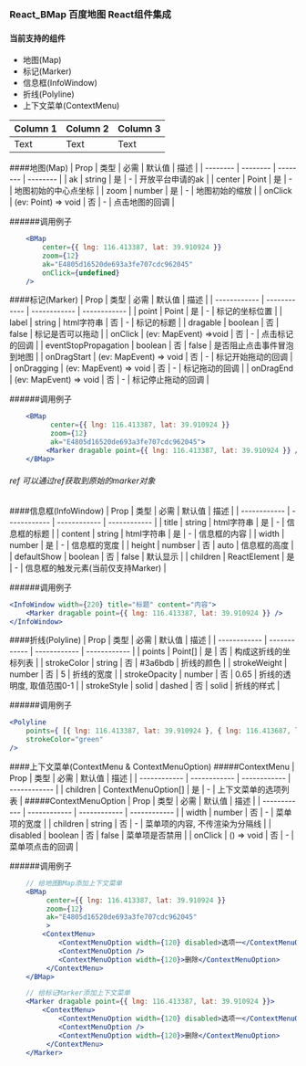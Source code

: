 ### React_BMap 百度地图 React组件集成


#### 当前支持的组件

- 地图(Map)
- 标记(Marker)
- 信息框(InfoWindow)
- 折线(Polyline)
- 上下文菜单(ContextMenu)

| Column 1 | Column 2 | Column 3 |
| -------- | -------- | -------- |
| Text     | Text     | Text     |




####地图(Map)
|  Prop | 类型 | 必需 | 默认值 | 描述 |
| -------- | -------- | -------- | -------- |
| ak | string | 是 | - | 开放平台申请的ak |
| center | Point | 是 | - | 地图初始的中心点坐标 |
| zoom | number | 是 | - | 地图初始的缩放 |
| onClick | (ev: Point) => void | 否 | - | 点击地图的回调 |

######调用例子
```jsx
    <BMap
        center={{ lng: 116.413387, lat: 39.910924 }}
        zoom={12}
        ak="E4805d16520de693a3fe707cdc962045"
        onClick={undefined}
    />
```

####标记(Marker)
|  Prop | 类型 | 必需 | 默认值 | 描述 |
| ------------ | ------------ | ------------ | ------------ |
| point | Point | 是 | - | 标记的坐标位置 |
| label | string &#124; html字符串 | 否 | - | 标记的标题 |
| dragable | boolean | 否 | false | 标记是否可以拖动 |
| onClick | (ev: MapEvent) =>void | 否 | - | 点击标记的回调 |
| eventStopPropagation | boolean | 否 | false | 是否阻止点击事件冒泡到地图 |
| onDragStart | (ev: MapEvent) => void | 否 | - | 标记开始拖动的回调 |
| onDragging | (ev: MapEvent) => void | 否 | - | 标记拖动的回调 |
| onDragEnd | (ev: MapEvent) => void | 否 | - | 标记停止拖动的回调 |

######调用例子
```jsx
    <BMap
          center={{ lng: 116.413387, lat: 39.910924 }}
          zoom={12}
          ak="E4805d16520de693a3fe707cdc962045">
         <Marker dragable point={{ lng: 116.413387, lat: 39.910924 }} />
    </BMap>
```

###### ref 可以通过ref获取到原始的marker对象

####信息框(InfoWindow)
|  Prop | 类型 | 必需 | 默认值 | 描述 |
| ------------ | ------------ | ------------ | ------------ |
| title | string &#124; html字符串 | 是 | - | 信息框的标题 |
| content | string  &#124; html字符串 | 是 | - | 信息框的内容 |
| width | number | 是 | - | 信息框的宽度 |
| height | numbser | 否 | auto | 信息框的高度 |
| defaultShow | boolean | 否 | false | 默认显示 |
| children | ReactElement | 是 | - | 信息框的触发元素(当前仅支持Marker) |

######调用例子
```jsx
<InfoWindow width={220} title="标题" content="内容">
    <Marker dragable point={{ lng: 116.413387, lat: 39.910924 }} />
</InfoWindow>
```

####折线(Polyline)
|  Prop | 类型 | 必需 | 默认值 | 描述 |
| ------------ | ------------ | ------------ | ------------ |
| points | Point[] | 是 | 否 | 构成这折线的坐标列表 |
| strokeColor | string | 否 | #3a6bdb | 折线的颜色 |
| strokeWeight | number | 否 | 5 | 折线的宽度 |
| strokeOpacity | number | 否 | 0.65 | 折线的透明度, 取值范围0-1 |
| strokeStyle | solid &#124; dashed | 否 | solid | 折线的样式 |

######调用例子
```jsx
<Polyline
    points={ [{ lng: 116.413387, lat: 39.910924 }, { lng: 116.413687, lat: 39.911924 }] }
    strokeColor="green"
/>
```

####上下文菜单(ContextMenu & ContextMenuOption)
#####ContextMenu
|  Prop | 类型 | 必需 | 默认值 | 描述 |
| ------------ | ------------ | ------------ | ------------ |
| children | ContextMenuOption[] | 是 | - | 上下文菜单的选项列表 |
#####ContextMenuOption
|  Prop | 类型 | 必需 | 默认值 | 描述 |
| ------------ | ------------ | ------------ | ------------ |
| width | number | 否 | - | 菜单项的宽度 |
| children | string | 否 | - | 菜单项的内容, 不传渲染为分隔线 |
| disabled | boolean | 否 | false | 菜单项是否禁用 |
| onClick | () => void | 否 | - | 菜单项点击的回调 |

######调用例子
```jsx
    // 给地图BMap添加上下文菜单
    <BMap
         center={{ lng: 116.413387, lat: 39.910924 }}
         zoom={12}
         ak="E4805d16520de693a3fe707cdc962045"
         >
        <ContextMenu>
            <ContextMenuOption width={120} disabled>选项一</ContextMenuOption>
            <ContextMenuOption />
            <ContextMenuOption width={120}>删除</ContextMenuOption>
         </ContextMenu>
    </BMap>

    // 给标记Marker添加上下文菜单
    <Marker dragable point={{ lng: 116.413387, lat: 39.910924 }}>
        <ContextMenu>
            <ContextMenuOption width={120} disabled>选项一</ContextMenuOption>
            <ContextMenuOption />
            <ContextMenuOption width={120}>删除</ContextMenuOption>
         </ContextMenu>
    </Marker>
```